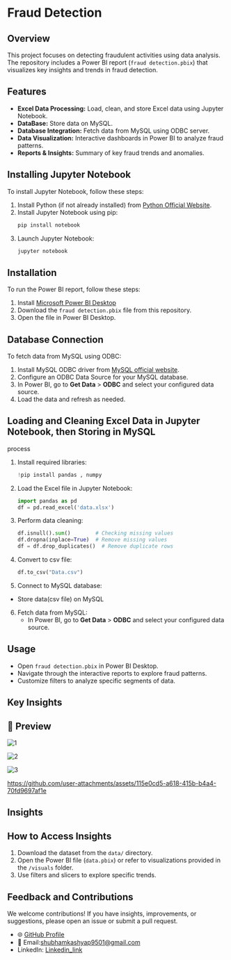 # Fraud Detection

## Overview
This project focuses on detecting fraudulent activities using data analysis. The repository includes a Power BI report (`fraud detection.pbix`) that visualizes key insights and trends in fraud detection.

## Features
- **Excel Data Processing:** Load, clean, and store Excel data using Jupyter Notebook.
- **DataBase:** Store data on MySQL.
- **Database Integration:** Fetch data from MySQL using ODBC server.
- **Data Visualization:** Interactive dashboards in Power BI to analyze fraud patterns.
- **Reports & Insights:** Summary of key fraud trends and anomalies.

## Installing Jupyter Notebook
To install Jupyter Notebook, follow these steps:
1. Install Python (if not already installed) from [Python Official Website](https://www.python.org/downloads/).
2. Install Jupyter Notebook using pip:
   ```sh
   pip install notebook
   ```
3. Launch Jupyter Notebook:
   ```sh
   jupyter notebook

## Installation
To run the Power BI report, follow these steps:
1. Install [Microsoft Power BI Desktop](https://powerbi.microsoft.com/)
2. Download the `fraud detection.pbix` file from this repository.
3. Open the file in Power BI Desktop.

## Database Connection
To fetch data from MySQL using ODBC:
1. Install MySQL ODBC driver from [MySQL official website](https://dev.mysql.com/downloads/connector/odbc/).
2. Configure an ODBC Data Source for your MySQL database.
3. In Power BI, go to **Get Data** > **ODBC** and select your configured data source.
4. Load the data and refresh as needed.

## Loading and Cleaning Excel Data in Jupyter Notebook, then Storing in MySQL
process 
1. Install required libraries:
   ```python
   !pip install pandas , numpy
   ```
2. Load the Excel file in Jupyter Notebook:
   ```python
   import pandas as pd
   df = pd.read_excel('data.xlsx')
   ```
3. Perform data cleaning:
   ```python
   df.isnull().sum()        # Checking missing values
   df.dropna(inplace=True)  # Remove missing values
   df = df.drop_duplicates()  # Remove duplicate rows
   ```

4. Convert to csv file:
   ```python
   df.to_csv("Data.csv")
5. Connect to MySQL database:
  - Store data(csv file) on MySQL

6. Fetch data from MySQL:
   - In Power BI, go to **Get Data** > **ODBC** and select your configured data source.


## Usage
- Open `fraud detection.pbix` in Power BI Desktop.
- Navigate through the interactive reports to explore fraud patterns.
- Customize filters to analyze specific segments of data.

## Key Insights
## 📸 Preview  




![1](https://github.com/user-attachments/assets/3e02017d-c8df-427e-9da1-79a0b2ee99dc)






![2](https://github.com/user-attachments/assets/04e048f5-8d7a-43e3-94ef-a6d223f70163)




![3](https://github.com/user-attachments/assets/02dc4b61-1d11-434c-914c-adac019a10f6)








https://github.com/user-attachments/assets/115e0cd5-a618-415b-b4a4-70fd9697af1e



## Insights











## How to Access Insights

1. Download the dataset from the `data/` directory.
2. Open the Power BI file (`data.pbix`) or refer to visualizations provided in the `/visuals` folder.
3. Use filters and slicers to explore specific trends.



## Feedback and Contributions

We welcome contributions! If you have insights, improvements, or suggestions, please open an issue or submit a pull request.
- 🌐 [GitHub Profile](https://github.com/ShubhamKumar0786https://github.com/ShubhamKumar0786)  
- 📧 Email:shubhamkashyap9501@gmail.com
- LinkedIn: [Linkedin_link](https://www.linkedin.com/in/shubham0786/)
